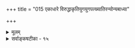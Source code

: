 +++
title = "015 एकाधारे विरुद्धाकृतियुगयुगपत्ख्यातिरन्योन्यबाध्या"

+++
<details><summary>मूलम्</summary>

एकाधारे विरुद्धाकृतियुगयुगपत्ख्यातिरन्योन्यबाध्या डोलाविक्षेपकल्पा तदनियतिरियं धीक्रमे साक्षिणी नः ।  
तस्मात्तत्तद्विशेषस्मृतिसमसमयं छन्नतत्तद्वरोधः ख्यातस्साधारणोऽर्थः परमिह विशये येन बुद्ध्यन्तरं वः ॥ १५ ॥
</details>

<details><summary>सर्वाङ्कषटीका - १५</summary>

ननु शुक्तिरजतादिभ्रमेषु कुशकाशावलम्बनेन कथञ्चिदख्यातिसमर्थनेऽपि ' स्थाणुर्वा पुरुषो वा' इत्यादावेकस्मिन् विरुद्धनानाधर्मकसंशयस्थलेऽन्यथाख्यातिरवर्जनीयेत्याशङ्कां समाधत्ते - एकाधार इत्यादि । 

537 

तस्मात् तत्तद्विशेषस्मृतिसमसमयं छन्नतत्तद्विरोधः 



ख्यातः साधारणोऽर्थः परमिह विशये; येन बुद्ध्यन्तरं वः ॥15॥ 



**एकाधारे** = ऊर्ध्वत्वादिविशिष्टे पुरोवर्तिन्येकस्मिन्नेवाधिकरणे **विरुद्धाकृतियुगयुगपत्ख्यातिः** = विरुद्धयोः **आकृत्योः** = स्थाणुत्वपुरुषत्वयोः युगस्य द्वयस्य, युगपत् एककाले प्रतीतिः **अन्योन्यबाध्या** = परस्परविरुद्धा । अतोऽत्र प्रत्येकमधिकरणज्ञानद्वयं धर्मद्वयविषयकं ज्ञानद्वयं च प्रत्येकं वक्तव्यम् । न त्वेकस्मिन्नधिकरणे विरुद्धधर्मद्वयविषयकमेकं ज्ञानं वक्तुं शक्यम् । ननु तर्हि धर्मयोर्द्वयोः विरोधभानं न स्यादित्यत्रडोलाविक्षेपकल्पा इति ख्यातिविशेषणम् । डोलायाः देशद्वयसंबन्धो न ह्येकक्षणावच्छेदेन भवति । एकदा पूर्वदेशेन, अन्यदा च पश्चिमदेशेन संबन्धः । तद्वदत्रापि स्थाणुत्वपुरुषत्वज्ञानं नैकदा भवति, ‘स्थाणुत्वव्याप्यकोटरादिमानयम्' इतिपरामर्शः स्थाणुत्वभानप्रयोजकः । एवं 'पुरुषत्वव्याप्यकरादिमानयम्' इति परामर्शः पुरुषत्वभानप्रयोजक इति भासकसामग्र्योर्भेदात् । किन्तु कालभेदेन । संशयितं पुरुषम् डोलायमानमानसम् वदन्ति लोकाः । **इयम्** = परिदृश्यमाना **तदनियतिः** = कोटिद्वयभानस्य एककालिकत्वाभावः **नः** = अस्माकम् **धीक्रमे** = कोटिद्वयप्रतीतेः क्रमिकत्वे साक्षिणी प्रमाणभूता ॥ 



तथा च प्रकृते किमायातमित्यत्र – तस्मादित्यादि । **तस्मात्** = एवं वस्तुस्थितेः वर्तमानत्वात् **तत्तद्विशेषस्मृतिसमसमयम्** = स्थाणुत्वपुरुषत्वरूपकोटिद्वयोपस्थितिसमकालम् । इदं ' ख्यातः' इत्यत्रोक्तभानक्रियाविशेषणम्, **छन्नतत्तद्विरोधः** = आच्छादितोक्तकोटिद्वयविरोधः कोटिद्वयविरोधाज्ञाने साधारणोऽर्थः **परम्** = ऊर्ध्वत्वादिसाधारणधर्मविशिष्टः पुरोवृत्तिपदार्थः केवलम् इह **विशये** = प्रकृते संशयत्वेनाभिमते ज्ञाने **ख्यातः** =भातः । **येन** =सामग्रीविशेषेण **वः** = भवतां मते **बुद्ध्यन्तरम्** = अतिरिक्तं ज्ञानं संशयः । अस्माकं तु तादृशसामग्रीविशेष एव संशयः, न त्वतिरिक्तमेकं ज्ञानम् । 'तद्धेतोरेव तद्धेतुत्वे मध्ये किं तेन' इति न्यायस्य जागरूकत्वादिति भावः ॥ 

अयमाशयः पूर्वपक्षिणः - पुरोवर्तिनि ऊर्ध्वत्वादिविशिष्टे द्रव्ये 'अयं स्थाणुर्वा पुरुषो वा' इति ज्ञानं सर्वानुभवसिद्धम् । इदं न केवलं मानसम् चक्षुरिन्द्रियान्वयव्यतिरेकानुविधायित्वात् । बाह्ये विषये मनसोऽस्वातन्त्र्यात् । अत्र पुरोवर्तिन्यूर्ध्वत्वादिविशिष्टे द्रव्येऽविद्यमानस्यान्यतरधर्मस्य भानमावश्यकम् । पुरोवर्तिनि हि स्थाणुत्वं वा स्यात्, पुरुषत्वं वा । परस्परविरोधादुभयमेकत्रासंभवि । यद्यत्राधिष्ठानज्ञानं प्रकारद्वयस्मरणं चेत्येतावन्मात्रम्, तर्हि पुरोवर्तिना साकं धर्मद्वयस्यासंबन्धात् विरोधस्फूर्तिरेव न स्यात् । एकाधिष्ठानेन साकं तादृशधर्मद्वयसंबन्धः खलु विरुद्धः । न हि ' स्थाणुपुरुषौ ' इति समुच्चयात्मकज्ञानमेतत् । स्थाणुत्वपुरुषत्वयोस्तत्रैकस्मिन्नधिकरणे प्रकारतया भानासंभवात् । संशये 'अयं स्थाणुर्वा पुरुषो वा' इत्येवोल्लेखात् एकाधिकरणे धर्मद्वयसत्ताया विरुद्धत्वज्ञानात् खलु 'वा' इति विरोधोल्लेखः । तथा च संशयोऽन्यथाख्यातिरूप एव, नाख्यातिमात्रमिति ॥ 

सिद्धान्तिनामयमाशयः - यथा वा शुक्तौ रजतप्रतीतिरूपान्यथाख्यातिस्थले, 'इदम्' इति पुरोवस्तुविषयकं प्रत्यक्षम्, 'रजतम्' इति रजतस्मरणम् इति द्वयमेव ज्ञानम् अख्यातिवादिनामित्युक्तम्, 



538 

एवमेव ' स्थाणुर्वा पुरुषो वा' इति संशयस्थलेऽपि नातिरिक्तमेकं विशिष्टज्ञानम् । किन्तु स्थाणुत्वपुरुषत्वरूपकोटिद्वेयस्य प्रत्येकमेव भिन्नकाले उपस्थितिः । ततः तयोर्विरोधग्रहणम् । ऊर्ध्वत्वादिसाधारणधर्मविशिष्टधर्मिप्रत्यक्षमिति ज्ञानत्रयमात्रम्, न तु 'अयं स्थाणुर्वा पुरुषो वा' इति स्थाणुत्वपुरुषत्वरूपविरुद्धधर्मद्वयप्रकारकं पुरोवर्तिवस्तुविशेष्यकम् एकं विशिष्टवैशिष्ट्यावगाहि ज्ञानम् । एवं भ्रमस्थल इव संशयेऽप्यख्यात्यैवोपपत्तावतिरिक्तविशिष्टैकज्ञानकल्पने गौरवात् ॥ 

ननु 'स्थाणुर्वा पुरुषो वा' इति वाकारोल्लेखेन विरोधभानस्यानुभवसिद्धत्वात्, पुरोवर्तिन्येकस्मिन् वस्तुनि स्थाणुत्वपुरुषत्वयोर्भानमावश्यकम्, प्रत्येकं कोटिद्वयभाने विरोधस्फूर्तेरसंभवात् । तथा चान्यथाख्याति- रावश्यकीति चेत्; न - वाकारस्य विरोधद्योतकत्वाभावात् । एकस्मिन् काले कोटिद्वयभासकसामग्र्यो- र्मेलनासंभवेन डोलावत् कालभेदसूचकत्वात् वाकारस्य । अतश्च विकल्पसूचकोऽयं वाकारः । विकल्पश्चा- न्यतरकोटिप्रापकः, अन्यतरकोटिनिवर्तकश्च सर्वत्र, न तु विरोधसूचकः । अतश्च कोटिद्वयस्यानियतत्वं प्राप्तम् । अतो कोटिद्वयविषयकं नैकं ज्ञानं संशय इति नान्यथाख्यातिसिद्धिः । एवम् उत्कटैककोटिकं ज्ञानं संभावनात्मकम्, ऊहरूपमपि नातिरिक्तं ज्ञानम् । वस्तुतस्तु ऊहस्तर्क एव । एवम् अनवधारणात्मकमनध्यवसायरूपं ज्ञानमपि नातिरिक्तम्, किन्तु संशयसहं तद्ज्ञानम् । न तावता तदप्यतिरिक्तम् । किन्तु निश्चयरूपमेव । ततश्च अन्यथाख्यातिस्तु कुत्रापि नास्त्येवेति ॥ 

अत्रेदं विमर्शनीयम् - ' वा 'कारो विकल्पसूचकः, न तु विरोधसूचक इत्यस्य कोऽर्थः ? कर्मसु दधिपयसोर्विकल्पः, दधित्वपयस्त्वयोस्तु विरोध इत्यस्ति महदन्तरं विरोधविकल्पयोः किं न जानीषे ? जानामि त्वर्धमीमांसक! दधिपयसोर्विकल्प इत्यस्य कोऽर्थः ? एकस्मिन् प्रयोगे कर्तुमशक्यतैव खलु तत्र मूलम् । विरोधोऽपि स एव । मूर्तं वस्तुद्वयमेकस्थानमेकदा नाक्रमितुं यदा न प्रभवति, तदा विरोधः । विकल्पे कालभेदात्परिहारः । वस्तुनि तथा वक्तुमशक्यत्वात् विरोधः । न हि स्थाणावुभयोः स्थाणुत्वपुरुषत्वयोः कालभेदादपि समावेशः इति वस्तुस्थितिः । अतो विरोधस्फूर्तिमन्तरा विकल्पो न स्यात् । अत एवासामानाधि- करण्यं विरोध इति वदन्ति । एवञ्च पुरोवर्तिनि स्थाणुत्वपुरुषत्वयोर्भानमन्तरा विरोधो वा, विकल्पो वा संशयो वा न स्यादेव । अतश्च ' स्थाणुर्वा पुरुषो वा' इति एककालिकम् । अन्यथा तत्र विरोधस्फुरणमेव न स्यात् । अत एव डोलादृष्टान्तोऽपि चातुर्यमात्रम् । डोलायाः स्थानद्वयसंबन्धस्तु कालभेदात् । कोट्यनिष्कर्षमात्रे डोलादृष्टान्तः । न हि नानावस्तुविषयकमेकं ज्ञानमेव नास्ति । सत्त्वादेव हि संशयसमुच्चयसमूहा- लम्बनादिभेदा आत्मसाक्षिकाः व्यवहारसिद्धाश्च । 'स्थाणुर्वा पुरुषो वा' इति संशयस्याभिलापकः शब्दः । 'स्थाणुः पुरुषश्च' इति समुच्चयस्य, 'स्थाणुपुरुषौ' इति समूहालम्बनस्य । नात्र सर्वत्र स्थूलः शब्द एव ज्ञानम्, अतिसूक्ष्मान्तरमनुव्यवसायमात्रगम्यं हि ज्ञानम् । ज्ञानस्य स्वप्रकाशत्वेऽपि, अनुव्यवसायविषयत्वमप्यविरुद्धम् । एतत्तत्त्वमपि पूर्वमेव ज्ञानस्य वेद्यत्वसमर्थनेनैव विवृतम् । अतः - 

आदौ यच्छङ्कितम् पापम्, पुण्यमेव भवेत्तु तत् । अनुयान्यथाख्यातिः स्वरसा सा भ्रमस्थले । अख्यातिस्साधिताऽऽचार्यैवैदिकोक्तत्वभावनात्। ज्ञानविज्ञानयोर्मध्ये स्यान्मानं ज्ञानमेव हि ॥ 

539 



अख्यातिस्स्यात्तु विज्ञानम्, ज्ञानं स्यादन्यथामतिः । कारणान्वेषणं प्रोक्तं विज्ञानम्, तन्न हीयते ॥ परोक्षार्थस्य भाने तु सन्निकर्षः कथं वद । स्मृत्यात्मकं ज्ञानमेव सन्निकर्षो भवेदिह ॥ दृष्टं तत्प्रत्यभिज्ञायां वस्तुस्थैर्यप्रवादिभिः । अन्यथा हि प्रवक्तव्या भाष्यवाक्यानुसारतः । सृष्टिर्विलक्षणार्थस्य स्वप्नन्यायात् भ्रमादिषु । सर्वज्ञं सत्यसङ्कल्पमीश्वरं तूपगच्छताम् ॥ किं वा न सेत्स्यतीत्यादि भाष्यमत्र तु वीक्ष्यताम् । परं तु पण्डितैस्सर्वैश्चिन्तनीयं विमत्सरैः ॥ भवेदयं दृष्टिसृष्टिवादतुल्यः परैः कृतः । तेषामुपरि को द्वेषः ? स्वाभिमानादृते वद ॥ परस्योपरि भारं स्वं निक्षेप्तुं यदि मन्यसे । तर्ह्यस्ति भारं सर्वं च वोढुं शक्तस्स ईश्वरः ॥ तस्मिन्निक्षिप्य भारं स्वं निर्वृतस्तिष्ठ तार्किक । अविद्या तर्कपर्याया कथं वोढुं क्षमा भवेत् ॥ स हि मायाप्रभुस्सर्वं योगक्षेमं विधास्यति । इति बोधयितुं प्रोक्तं तथाऽऽचार्यैस्तु वैभवात् ॥ वेदान्तशास्त्रनिष्णातैरवधेयमिदं त्विह । दूरे मात्सर्यमुत्सृज्य जिज्ञास्यं सत्यमेव तैः ॥ एतादृशप्रमेयेषु वृथा वेदान्तिनां श्रमः । एतदर्थं हि तिष्ठन्ति तार्किका धृतकङ्कणाः ॥ लोकप्रतीतिप्रभृतिपरीक्षार्थं हि ते स्थिताः । अत एव हि तत्तन्त्रं लोकायतमितीरितम् ॥ कालप्रभावादाचार्यैः प्रसक्तानुप्रसक्तितः । एतादृशा विचारास्तु कृताश्शिष्यहितेच्छया । जीवात्मपरमात्मादिप्रमेयं गहनं महत् । वेदान्तिनां विचारार्हमसाधारणमस्ति हि ॥ तत्रैव यस्सर्वोऽपि कालो वेदान्तिभिस्सदा । जगत्सत्यत्वमिथ्यात्वविचारोऽपि न तर्कतः ॥ वस्तुतः किल जन्मापि न पर्याप्तं भवेदिह । अनेकजन्मसंसिद्धः इति प्राह स एव हि ॥ वस्तुतः, तपसैवेह निर्णेयं तत्त्वमत्र हि । विचारितं च तत्सर्वं विस्तरेणैव सर्वशः ॥ मिथ्यापदेऽस्ति हि महद्रहस्यं दुर्गमं सताम् । भाषाशास्त्रपरिज्ञानमत्र ह्यावश्यकं भवेत् ॥ 

इदमत्र गाढं चिन्तनीयं विमर्शकुतूहलिभिः - मूलभूता समस्या केति प्रथममन्वेष्टव्यम् । वर्तते तु पुरः शुक्तिर्वा रज्जुर्वा । भासते तु रजतं वा सर्पो वा । कथमिदं घटताम् ? इति प्रथमा समस्या । अविद्यमानस्य भासकसामग्री का ? इति द्वितीया समस्या । 'इदं रजतम्' 'अयं सर्पः' इति हि प्रत्यक्षम् । प्रत्यक्षं चेन्द्रियार्थसन्निकर्षजन्यम् । सन्निकर्षस्तु शुक्तयैव, रज्ज्वा वा, न तु रजतेन, सर्पेण वा पुरतोऽविद्यमानेन । 'रजतं पश्यामि' इति खल्वनुव्यवसायोल्लेखः । कथमिदं घटताम् ? इयं तृतीया समस्या । 

अहो कथं नु खल्वेते शिरश्शूलेन पीडिताः । क्लिश्यन्ति पण्डितश्रेष्ठा अपि, ब्रूमो वयं नु किम्? । अर्थप्रतीतिशब्दानां शोधनं प्रथमं भवेत् । विश्लेषणञ्च कर्तव्यमेषां सम्यक् च सूक्ष्मतः ॥ 

'इदम्' इति हि पुरोवर्ति भास्वरशुकरूपवदुच्यते । सन्निकर्षोऽपि तेनैव । सता खलु सन्निकर्षसंभवः । संयोगः पुरोवृत्तिद्रव्येण सन्निकर्षः । संयुक्तसमवायः, संयुक्ताविनाभावो वा तद्वृत्तिभास्वरशुकुरूपेण सन्निकर्षः । रजतम् इति तत् कथं निर्देष्टुमर्हति ? इति प्रश्नः । अत्रैव पृच्छामः - दूरत्वादिदोषवशात् आलोकमान्द्याद्वा शुक्तिं रज्जुं वा दृष्ट्वा 'रजतम्' 'सर्पः' इति वा भ्राम्यति पुरुषः । समीपमुपसृप्य यदा 



540 

परीक्षते, तदा जानाति 'इयं शुक्तिः ' ' इयं रज्जुः' इति । अत्रैकां परीक्षा पुनः कुर्मः ? शुक्तिर्वा रज्जुर्वा पूर्वं यावद्दूरे यत्र यथा स्थितम्, तत् तथैव निक्षिप्य, पुनः यद्देशस्थितानामस्माकं रजतभ्रमः, सर्पभ्रमो वा जातः, पुनस्तत्र स्थित्वा परीक्षयाम आत्मानम् - इदानीं किं भाति ? कथं भाति ? कुतोऽस्माभिः भ्रान्तम् ? कस्मिन्नंशे भ्रान्तम्? इत्याद्यात्मानमेव पृच्छामः । यावत्परिमाणं यादृशभास्वररूपवच्च प्रथमं यद्दृष्टम्, तस्य द्वितीयदर्शने चक्षुरिन्द्रियकार्ये किमस्ति वैलक्षण्यम्? नैव । एतदृष्ट्यैव सिद्धान्ते यथार्थख्यातिरुच्यते । अर्थो यथा वर्तते, तथा ख्याप्यत इन्द्रियेण इत्यर्थः । इतरत् सर्वमस्मन्मनसः, वासनायाश्च कृत्यमिति स्पष्टं ज्ञायेत । पूर्वमदृष्टसर्परजतादिकस्य यदाकदापि सर्परजतभ्रमो भवेद्वा ? पूर्वमज्ञातसर्परजतादिसंज्ञकस्य 'रजतं दृष्टम् ' ' सर्पो दृष्टः' इत्युल्लेखा भवेद्वा ? 

‘शब्दार्थप्रत्ययानामितरेतराध्यासात्संकरः' (यो. सू3-17) इति सूत्रम् । अर्थः, प्रत्ययः शब्द इति क्रमः । अर्थप्रत्ययशब्दानामिति वक्तव्ये समासनियमात् क्रमोल्लङ्घनम् । शब्दार्थयोरविनाभावः 'न सोऽस्ति प्रत्ययो लोके यश्शब्दानुगमादृते' (वा. प.) इति शब्दार्थयोरविनाभावं वदति शाब्दिकः । 'सहोपलंभनियमादभेदो नीलतद्धियोः' इति ज्ञानार्थयोरविनाभावं वदन्ति बौद्धाः । अर्थः, प्रत्ययः, शब्दश्चेतीदं त्रयमपि भिन्नमिति भिन्नानि पदान्येवावेदयन्ति । अतस्सहोपलंभ एव ज्ञानविषययोर्भेदं गमयति-भेदाभावे सहशब्दप्रयोगस्यैवासंभवात् । यत्र यत्रा विनाभावः, तत्र सर्वत्रापीयं चर्चा समाना । कथं निस्तार एतस्मात्कलेरिति चेत्- 

ननु प्रत्यक्षस्थले एवं विवेक्तुं शक्यत्वेऽपि परोक्षभ्रमेषु कथमेवं वक्तुं शक्यमिति चेत्, तत्रापि करणदोष एव मूलम् । करणं चानुमितिस्थले व्याप्तिनिश्चयः । स च व्यभिचारज्ञानाभवसहकृतसहचारदर्शनमूलः । अतश्च तत्रापि दर्शन एव विश्रान्तिः । एवं शाब्दबोधेऽपि शक्तिभ्रमाद्वा, योग्यत्वादिभ्रमाद्वा शाब्दभ्रमः । अतश्च सर्वत्र भ्रमस्सर्वोऽप्यान्तर एवेति न काप्यनुपपत्तिः ॥ 

नन्वेवं तर्हि कामुकस्य कामिनीदर्शनादिरूपाणां मानसविभ्रमाणामेषां च को विशेष इति चेत्, तेषां विभ्रमाणामधिष्ठानमप्यान्तरं किञ्चित् पूर्वानुभवादिरूपं विज्ञानम् । अत एव ते केवलमानसाः । शुक्तिरजतादि- भ्रमाणां तु बाह्यं शुक्त्यादिकमस्त्याधिष्ठानमित्यस्ति महदन्तरम् । अधिकमन्यत्र ॥ 

स्थूलवस्तुष्वपीत्थं चेत् किमु सूक्ष्मेषु वस्तुषु । गुणक्रियाजातिबुद्धिर्दृश्यते सुविलक्षणा ॥ तत्रापि विवदन्ते हि विद्वांसोऽपि बहुश्रुताः । ततोऽपि गहनं तत्त्वं जीवात्मपरमात्मनोः ॥ व्यर्थो विवाद एतेषु यतः कक्ष्यैव भिद्यते । मायैव केवलं हेतुरत्र सा तु दुरत्यया ॥ किं बहुना ! शब्दार्थयोरतिस्थूलयोरप्यभेदं मन्यन्ते केचिच्छाब्दिकाः । विचार्यते चेदमुपरिष्टात् (श्लो. 34) ॥ 

एतदपेक्षया यद्यपि किञ्चिदिव सूक्ष्मा गुणक्रियाजातिबुद्धिः । परन्तु तत्रापि कथञ्चित्सुनिरूपो भेदः, वस्तुस्थैर्यवादे पाकादौ द्रव्यस्य सत्त्वेऽपि गुणानामागमापायित्वदर्शनात् । ज्ञानार्थयोः परं भेदोऽत्यन्तसूक्ष्मः, उभयोरविनाभावस्य दुस्त्यजत्वात् । वस्तुसत्तैव ज्ञानगम्या, ज्ञानं च निर्विषयं न किञ्चिद्दृष्टम् । अथापि ज्ञाने विषयाणामागमापायौ पाकात् रूपपरावृत्तिस्थलन्यायेन कथञ्चिद्विवेक्तुं शक्यौ । शब्दार्थप्रत्ययानामितरेतराध्यासं 

541 



वदता पतञ्जलिनाऽयमर्थो दृढीकृतः । ' सहोपलंभः' इत्यत्र सहत्वस्य भेदगर्भत्वमेवात्रोत्तरम् । अत एवाचार्यैस्सर्वतन्त्रस्वतन्त्रैरुदघोषि - ' परश्शतपरिक्षोदात्परस्तादपि वादिभिः । उपलंभबले स्थेयम्' इति । बाधकप्रत्ययादिरहितं ज्ञानं सर्वत्र प्रमाणमिति निर्णीयैव वादेऽवतारः कर्तव्यः । अथवा 'शास्त्रज्ञानं बहुकेशं बुद्धेश्चलनकारणम् । उपदेशाद्धरिं बुद्ध्वा विरमेत्सर्वकर्मसु ।' इति वा स्थातव्यम् ॥ 

सम्यङ्मार्गविहीनानां दुर्वारा दुर्गतिर्दृढम् । अज्ञश्चाश्रद्दधानश्च संशयात्मा विनश्यति ॥ 

ज्ञानं संपाद्यतां शुद्धं श्रद्धा वा रक्ष्यतां दृढा । ज्ञानं तु कष्टसंपाद्यं श्रद्धा भाग्यवशाद्भवेत् ॥ गत्यन्तरं तु नास्त्येव संशयादात्मरक्षणे । अथवा कुरु सत्सङ्गं सत्सङ्गस्सर्वभेषजम् ॥ सन्तस्तु दुर्लभा लोके निस्स्वार्थाः करुणामयाः । सर्वार्थदा हिता च स्याद्भगवच्छरणागतिः ॥ यो नो गर्भगतस्यापि रक्षां कल्पितवान् प्रभुः । शेषवृत्तिविधाने तु किं सुप्तस्सोऽथवा मृतः ॥ 

अयि भोः? किं प्रक्रान्तं विस्मृतमेव ? न विस्मृतमङ्ग ! उक्तमेवोत्तरम् ' उपलंभबले स्थेयम्' इति । उपलंभो नाम आत्मसाक्षिको दुरभिलपोऽनुभवविशेषः । तत्रापि विप्रतिपद्यन्तं प्रति तु विज्ञानमेवोत्तरम् ॥ 

हन्त वेदान्तविज्ञानं नष्टप्रायं हि दृश्यते । अत एव विवादोऽपि वर्धते च पुनः पुनः ॥ 

प्रकृते उपलभे प्रथममनन्तरञ्च चक्षुरिन्द्रियं स्वकार्यं समानमेव करोति । इतरत्सर्वमान्तरमेव । अतश्च 'इदं रजतम्' इति सत्यरजतस्थलसमानमनुभूयमानं विशिष्टमेकमेव ज्ञानम्, प्रत्यभिज्ञात् इन्द्रियसन्नि- कर्षेण संस्कारसहकृतेन, स्मरणसहकृतेन वा जायमानमन्यथाख्यातिरेवेति सुष्टुक्तमाची ५ 'स्वारस्यमन्यथाख्यातौ' इति । ‘अख्यातौ लाघवं स्थितम्' इति तु तत्कारणविज्ञानविषयकम्, न तु कार्यभूतान्यथा- ख्यातिरूपज्ञानविषयकम् ॥ 

नन्वस्त्विदं सर्वम् । देहात्मभ्रमे कथं निर्वाहोऽख्यातिमन्तरा ? अयि भो वैदिक! अख्यातिर्वा कथं तत्रेत्युपपाद्यताम् । आत्मा तु स्वप्रकाशः । शरीरं तु जडम् । उभयोरत्यन्तविलक्षणयोः कथं भेदज्ञानाभावः ? न कत्रावस्थानमात्रेण भ्रमो भवेत् । तदा हि घटे जलस्य सत्त्वमात्रेण तयोरप्यभेदभ्रमो भवेत् । अत इदमालोच्यताम् । अन्धकारे स्थितस्य शरीरस्य कथं प्रत्यक्षतया भानम् ? तत्रापि हि भवति 'अहं स्थूलः ' इति मतिः । किं स्थौल्यमपि स्वप्रकाशम् ? इत्यादिकं पूर्वमेव (जीव. 2) गतम् । अत औपाधिका एते भ्रमाः ‘लोहितः स्फटिकः' इतिवत् । उपाधेर्जपाकुसुमस्य उपहितस्य स्फटिकस्य च भेदाज्ञानमेव तत्र कारणम् । भेदज्ञाने जातेऽपि स्फटिको लोहित एव किल दृश्यते? स्फटिकगतशौक्ल्यं तु जपाकुसुमलौहित्येनाभि- भूतम् । अतः प्रत्येकं न गृह्यते स्फटिकः । अतोऽस्त्येवात्रापि द्वयादर्शनरूपाऽख्यातिः कारणम् । एवमेव देहात्मभ्रमेऽपि ‘अयो दहति' इतिवत् औपाधिक एव भ्रमः इति पूर्वमेव सर्वं (जीव. 2) विस्तरेणोक्तम् अज्ञानं कारणं वर्तत एव । ज्ञानं तु अन्यथाख्यातिरेव । या च दिङ्मोहोपपादनप्रक्रिया श्रीभाष्योक्ता, सापि बालोपच्छन्दनमात्रम् । अत एव च पुनरपि पठ्यताम्- 'एतादृशप्रमेयेषु वृथा वेदान्तिनां श्रमः' इत्यादि । 



542 

[अनिर्वचनीयख्यातिविमर्शः ] 

241. दुस्साधा बाधधीभ्यां सदसदितरता कुत्रचित् व्याहतत्वात् 

सत्त्वासत्त्वं च ताभ्यां कथमिव न भवेत्; व्याहतेश्चेत्, समं तत् । 

इदमप्यत्रावधेयम् - शुक्तौ ' इदं रजतम्' इत्यादिभ्रमास्सर्वेऽपि विशेष्यांशे न भ्रमाः । ' इदं' इति निर्दिश्यमानं वस्त्वधिष्ठानभूतं सत्यमेव, निरधिष्ठानभ्रमासंभवात् । अतस्संपूर्णभ्रमात्मकज्ञानं नास्त्येव जगति । अत एव खलु नवीनैः 'स्वव्यधिकरणधर्मावच्छिन्ना या या प्रकारता, तत्तदनिरूपकत्वमेव प्रमात्वम्' इति प्रमालक्षणमभिधाय, तद्भिन्नत्वेनैव भ्रमलक्षणं परिष्करणीयमासीत् । एवं शब्दयोजनमात्रेण स्वस्वरूपेण भ्रमः कथं ज्ञेयः ? अभावद्वयनिवेशनमात्रेण प्रमा वा कथं स्वस्वरूपेण ज्ञेया? अतो विषयम्, ज्ञानम्, शब्दप्रयोगं च पृथक्कृत्य गाढं चिन्त्यतां किमस्तीति । एवं ज्ञानं सर्वं स्वविषये सर्वत्र प्रमैव । 'ज्ञानमेव न जातम्' इति न हि कश्चित्प्रत्यभिजानाति । अतश्च प्रकारांश एव भ्रमः । अथापि विषमिश्रितक्षीरे विषव्यवहारवत् शुक्तौ ' इदं रजतम्' इति ज्ञानं भ्रमः इति सर्वेषां व्यवहारः । अत एव विशिष्टज्ञानात्मकः भ्रमः । एवं भ्रमस्य ‘अज्ञानम्' इति व्यवहारेऽपि अज्ञानं भ्रमहेतुः, न भ्रमः, किन्त्वन्यथाज्ञानमेव भ्रमः । तेन जगतो ब्रह्मशरीरतया ज्ञानाभावमात्रात् जगद्व्यवहारास्सर्वेऽपि न भ्रमरूपाः । न हि चक्षुषा घटग्रहणेऽपि तद्गतगुरुत्वादीनां ग्रहणासंभवेऽपि 'अयं घटः' इति ज्ञानं भ्रमः । अतश्चाज्ञानमन्यत् अन्यथाज्ञानं चान्यदेव । एतेन चान्यथाख्यातिरेव भ्रमः, न त्वख्यातिः । तेन सत्यरजतज्ञानेऽपि तदीयगुरुत्वादीनामग्रहणेऽपि न भ्रमत्वम्। सर्ववस्तुषु सर्वांशानामपि असर्वज्ञदुर्ज्ञेयतयाऽसमग्रज्ञानरूपमज्ञानं दुस्त्यजम् । न तावता जगद्व्यवहारो भ्रममूल इति न कोऽप्यङ्गीकरोति, किन्तु अन्यथा व्यवहार एवेत्यन्यथाख्यातिरेव साधीयसीति मन्तव्यम् । आचार्या अप्यत एव ‘स्वारस्यमन्यथाख्यातौ ' इत्यसूचयन्नेव तत्त्वम् । शिष्टं कुशलमतिभिर्ज्ञेयमित्याशेरते स्म ते । 'नारिकेलमधिरोहतः कियद्दूरं पृष्ठावलम्बनम् ? ' । वस्तुतस्तु- 

अभावं केवलं नैव गृह्णीयाज्जातुचिन्मतिः । शब्दं विस्मृत्य विषयं गाढमन्तर्विचिन्तय ॥ भावमन्वेषयेद्बुद्धिः नाभावं जातुचित्त्वपि । तदा भवेयुस्सर्वज्ञाः सुषुप्तौ सर्वमानवाः ॥ अभावरूपा त्वख्यातिः कथं भायाद्विचिन्तय । भावेन पूरणं नूनमावश्यकमतो धियः ॥ अतश्च पठ्यतां पुनरपि 'गुरोश्शापस्तु शिष्यः स्यात्' इत्यादि ॥ १५ ॥
</details>
